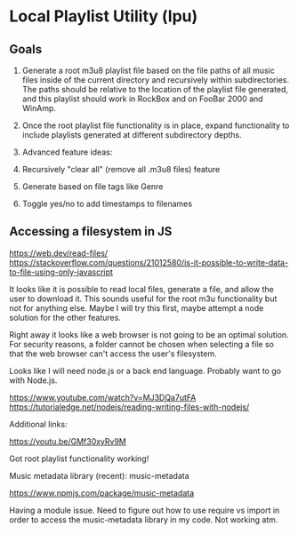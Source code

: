 # Local Playlist Utility (lpu)

## Goals
1. Generate a root m3u8 playlist file based on the file paths of all music files inside of the current directory and recursively within subdirectories. The paths should be relative to the location of the playlist file generated, and this playlist should work in RockBox and on FooBar 2000 and WinAmp.

2. Once the root playlist file functionality is in place, expand functionality to include playlists generated at different subdirectory depths.

3. Advanced feature ideas:
  1. Recursively "clear all" (remove all .m3u8 files) feature
  2. Generate based on file tags like Genre
  3. Toggle yes/no to add timestamps to filenames

## Accessing a filesystem in JS

https://web.dev/read-files/
https://stackoverflow.com/questions/21012580/is-it-possible-to-write-data-to-file-using-only-javascript

It looks like it is possible to read local files, generate a file, and allow the user to download it. This sounds useful for the root m3u functionality but not for anything else. Maybe I will try this first, maybe attempt a node solution for the other features.

Right away it looks like a web browser is not going to be an optimal solution. For security reasons, a folder cannot be chosen when selecting a file so that the web browser can't access the user's filesystem.

Looks like I will need node.js or a back end language. Probably want to go with Node.js.

https://www.youtube.com/watch?v=MJ3DQa7utFA
https://tutorialedge.net/nodejs/reading-writing-files-with-nodejs/

Additional links:

https://youtu.be/GMf30xyRv9M

Got root playlist functionality working!

Music metadata library (recent): music-metadata

https://www.npmjs.com/package/music-metadata


Having a module issue. Need to figure out how to use require vs import in order to access the music-metadata library in my code. Not working atm.